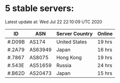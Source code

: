 # 5 stable servers:

Latest update at: Wed Jul 22 22:10:09 UTC 2020

| ID | ASN | Server Country | Online |
| -- | --- | -------------- | ------ |
| #.D09B | AS174 | United States | 19 hrs |
| #.2A79 | AS63949 | Japan | 16 hrs |
| #.7867 | AS8075 | Hong Kong | 19 hrs |
| #.543E | AS51659 | Russia | 24 hrs |
| #.B62D | AS20473 | Japan | 15 hrs |

